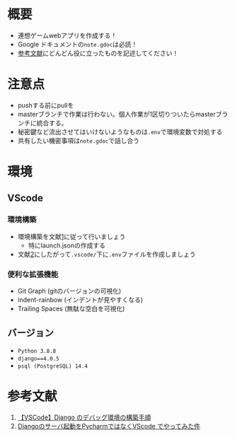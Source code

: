 # 概要
- 連想ゲームwebアプリを作成する！
- Google ドキュメントの`note.gdoc`は必読！
- [参考文献](#参考文献)にどんどん役に立ったものを記述してください！


# 注意点
- pushする前にpullを
- masterブランチで作業は行わない。個人作業が1区切りついたらmasterブランチに統合する。
- 秘密鍵など流出させてはいけないようなものは`.env`で環境変数で対処する
- 共有したい機密事項は`note.gdoc`で話し合う


# 環境


## VScode


### 環境構築
- 環境構築を文献[1](#参考文献)に従って行いましょう
    - 特にlaunch.jsonの作成する
- 文献[2](#参考文献)にしたがって`.vscode/`下に`.env`ファイルを作成しましょう


### 便利な拡張機能
- Git Graph (gitのバージョンの可視化)
- indent-rainbow (インデントが見やすくなる)
- Trailing Spaces (無駄な空白を可視化)


## バージョン
- `Python 3.8.8`
- `django==4.0.5`
- `psql (PostgreSQL) 14.4`


# 参考文献
1. [【VSCode】Django のデバッグ環境の構築手順](https://daeudaeu.com/vscode-django/)
1. [Djangoのサーバ起動をPycharmではなくVScode でやってみた件](https://qiita.com/souta1003/items/2d104e7ce2838e0ae232)
